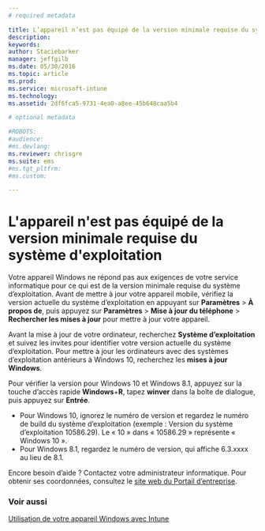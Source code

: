 ```yaml
---
# required metadata

title: L’appareil n’est pas équipé de la version minimale requise du système d’exploitation | Microsoft Intune
description:
keywords:
author: Staciebarker
manager: jeffgilb
ms.date: 05/30/2016
ms.topic: article
ms.prod:
ms.service: microsoft-intune
ms.technology:
ms.assetid: 2df6fca5-9731-4ea0-a8ee-45b648caa5b4

# optional metadata

#ROBOTS:
#audience:
#ms.devlang:
ms.reviewer: chrisgre
ms.suite: ems
#ms.tgt_pltfrm:
#ms.custom:

---
```



# L'appareil n'est pas équipé de la version minimale requise du système d'exploitation

Votre appareil Windows ne répond pas aux exigences de votre service informatique pour ce qui est de la version minimale requise du système d’exploitation. Avant de mettre à jour votre appareil mobile, vérifiez la version actuelle du système d’exploitation en appuyant sur **Paramètres** &gt; **À propos de**, puis appuyez sur **Paramètres** &gt; **Mise à jour du téléphone** &gt; **Rechercher les mises à jour** pour mettre à jour votre appareil.

Avant la mise à jour de votre ordinateur, recherchez **Système d’exploitation** et suivez les invites pour identifier votre version actuelle du système d’exploitation. Pour mettre à jour les ordinateurs avec des systèmes d’exploitation antérieurs à Windows 10, recherchez les **mises à jour Windows**.

Pour vérifier la version pour Windows 10 et Windows 8.1, appuyez sur la touche d’accès rapide **Windows**+**R**, tapez **winver** dans la boîte de dialogue, puis appuyez sur **Entrée**.

- Pour Windows 10, ignorez le numéro de version et regardez le numéro de build du système d’exploitation (exemple : Version du système d’exploitation 10586.29). Le « 10 » dans « 10586.29 » représente « Windows 10 ».
- Pour Windows 8.1, regardez le numéro de version, qui affiche 6.3.xxxx au lieu de 8.1.

Encore besoin d’aide ? Contactez votre administrateur informatique. Pour obtenir ses coordonnées, consultez le [site web du Portail d’entreprise](http://portal.manage.microsoft.com).

### Voir aussi
[Utilisation de votre appareil Windows avec Intune](using-your-windows-device-with-intune.md)

<!--HONumber=Jun16_HO2-->


